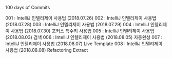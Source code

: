 100 days of Commits

001 : IntelliJ 인텔리제이 사용법 (2018.07.26)
002 : IntelliJ 인텔리제이 사용법 (2018.07.28)
003 : IntelliJ 인텔리제이 사용법 (2018.07.29)
004 : IntelliJ 인텔리제이 사용법 (2018.07.30) 포커스 특수키 사용법
005 : IntelliJ 인텔리제이 사용법 (2018.08.03) 검색
006 : IntelliJ 인텔리제이 사용법 (2018.08.05) 자동완성
007 : IntelliJ 인텔리제이 사용법 (2018.08.07) Live Template
008 : IntelliJ 인텔리제이 사용법 (2018.08.08) Refactoring Extract

